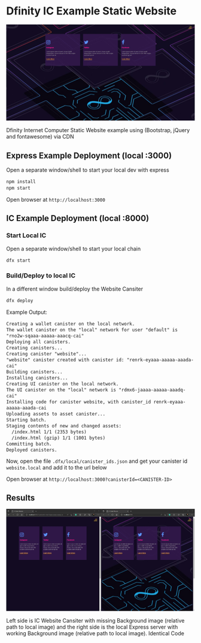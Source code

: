 
# Dfinity IC Example Static Website

![alt text](https://github.com/NlaakStudiosLLC/ic.static.website.example/blob/main/.design/ic-website.jpg?raw=true)

Dfinity Internet Computer Static Website example using (Bootstrap, jQuery and fontawesome) via CDN


## Express Example Deployment (local :3000)

Open a separate window/shell to start your local dev with express

```bash
npm install
npm start
```

Open browser at `http://localhost:3000`

## IC Example Deployment (local :8000)

### Start Local IC

Open a separate window/shell to start your local chain

```bash
dfx start
```

### Build/Deploy to local IC

In a different window build/deploy the Website Cansiter

```bash
dfx deploy
```

Example Output:

```
Creating a wallet canister on the local network.
The wallet canister on the "local" network for user "default" is "rno2w-sqaaa-aaaaa-aaacq-cai"
Deploying all canisters.
Creating canisters...
Creating canister "website"...
"website" canister created with canister id: "renrk-eyaaa-aaaaa-aaada-cai"
Building canisters...
Installing canisters...
Creating UI canister on the local network.
The UI canister on the "local" network is "rdmx6-jaaaa-aaaaa-aaadq-cai"
Installing code for canister website, with canister_id renrk-eyaaa-aaaaa-aaada-cai
Uploading assets to asset canister...
Starting batch.
Staging contents of new and changed assets:
  /index.html 1/1 (2353 bytes)
  /index.html (gzip) 1/1 (1001 bytes)
Committing batch.
Deployed canisters. 
```

Now, open the file `.dfx/local/canister_ids.json` and get your canister id `website.local` and add it to the url below

Open browser at `http://localhost:3000?canisterId=<CANISTER-ID>`

## Results

![alt text](https://github.com/NlaakStudiosLLC/ic.static.website.example/blob/main/.design/ic-website-broken.jpg?raw=true)

Left side is IC Website Cansiter with missing Background image (relative path to local image) and the right side is the local Express server with working Background image (relative path to local image). Identical Code
